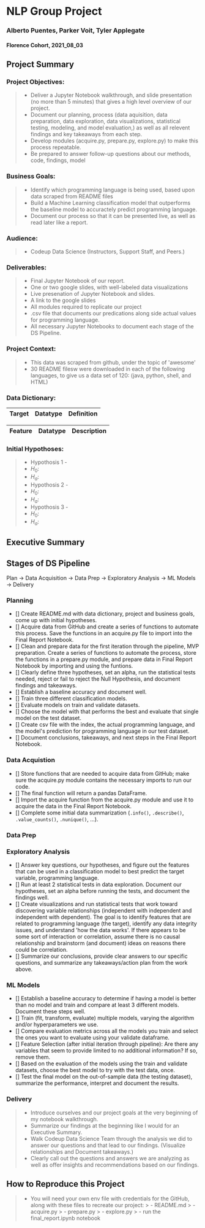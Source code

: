 # NLP Group Project
### Alberto Puentes, Parker Voit, Tyler Applegate
#### Florence Cohort, 2021_08_03

## Project Summary

### Project Objectives:
> - Deliver a Jupyter Notebook walkthrough, and slide presentation (no more than 5 minutes) that gives a high level overview of our project.
> - Document our planning, process (data aquisition, data preparation, data exploration, data visualizations, statistical testing, modeling, and model evaluation,) as well as all relevent findings and key takeaways from each step.
> - Develop modules (acquire.py, prepare.py, explore.py) to make this process repeatable.
> - Be prepared to answer follow-up questions about our methods, code, findings, model

### Business Goals:
> - Identify which programming language is being used, based upon data scraped from README files
> - Build a Machine Learning classification model that outperforms the baseline model to accuractely predict programming language.
> - Document our process so that it can be presented live, as well as read later like a report.

### Audience:
> - Codeup Data Science (Instructors, Support Staff, and Peers.)

### Deliverables:
> - Final Jupyter Notebook of our report.
> - One or two google slides, with well-labeled data visualizations
> - Live presenation of Jupyter Notebook and slides.
> - A link to the google slides
> - All modules required to replicate our project
> - .csv file that documents our predications along side actual values for programming language.
> - All necessary Jupyter Notebooks to document each stage of the DS Pipeline.

### Project Context:
> - This data was scraped from github, under the topic of 'awesome'
> - 30 README filesw were downloaded in each of the following languages, to give us a data set of 120: (java, python, shell, and HTML)

### Data Dictionary:
|Target|Datatype|Definition|
|:-------|:-------|:----------|

|Feature|Datatype|Description|
|:-------|:-------|:----------|

### Initial Hypothoses:
> - Hypothosis 1 - 
> - $H_0$: 
> - $H_a$: 
> - Hypothosis 2 - 
> - $H_0$: 
> - $H_a$: 
> - Hypothosis 3 - 
> - $H_0$: 
> - $H_a$: 

## Executive Summary

## Stages of DS Pipeline
Plan -> Data Acquisition -> Data Prep -> Exploratory Analysis -> ML Models -> Delivery

### Planning
- [] Create README.md with data dictionary, project and business goals, come up with initial hypotheses.
- [] Acquire data from GitHub and create a series of functions to automate this process. Save the functions in an acquire.py file to import into the Final Report Notebook.
- [] Clean and prepare data for the first iteration through the pipeline, MVP preparation. Create a series of functions to automate the process, store the functions in a prepare.py module, and prepare data in Final Report Notebook by importing and using the funtions.
- []  Clearly define three hypotheses, set an alpha, run the statistical tests needed, reject or fail to reject the Null Hypothesis, and document findings and takeaways.
- [] Establish a baseline accuracy and document well.
- [] Train three different classification models.
- [] Evaluate models on train and validate datasets.
- [] Choose the model with that performs the best and evaluate that single model on the test dataset.
- [] Create csv file with the index, the actual programming language, and the model's prediction for programming language in our test dataset.
- [] Document conclusions, takeaways, and next steps in the Final Report Notebook.

### Data Acquistion
- [] Store functions that are needed to acquire data from GitHub; make sure the acquire.py module contains the necessary imports to run our code.
- [] The final function will return a pandas DataFrame.
- [] Import the acquire function from the acquire.py module and use it to acquire the data in the Final Report Notebook.
- [] Complete some initial data summarization (`.info()`, `.describe()`, `.value_counts()`, `.nunique()`, ...).

### Data Prep

### Exploratory Analysis
- [] Answer key questions, our hypotheses, and figure out the features that can be used in a classification model to best predict the target variable, programming language. 
- [] Run at least 2 statistical tests in data exploration. Document our hypotheses, set an alpha before running the tests, and document the findings well.
- [] Create visualizations and run statistical tests that work toward discovering variable relationships (independent with independent and independent with dependent). The goal is to identify features that are related to programming language (the target), identify any data integrity issues, and understand 'how the data works'. If there appears to be some sort of interaction or correlation, assume there is no causal relationship and brainstorm (and document) ideas on reasons there could be correlation.
- [] Summarize our conclusions, provide clear answers to our specific questions, and summarize any takeaways/action plan from the work above.

### ML Models
- [] Establish a baseline accuracy to determine if having a model is better than no model and train and compare at least 3 different models. Document these steps well.
- [] Train (fit, transform, evaluate) multiple models, varying the algorithm and/or hyperparameters we use.
- [] Compare evaluation metrics across all the models you train and select the ones you want to evaluate using your validate dataframe.
- [] Feature Selection (after initial iteration through pipeline): Are there any variables that seem to provide limited to no additional information? If so, remove them.
- [] Based on the evaluation of the models using the train and validate datasets, choose the best model to try with the test data, once.
- [] Test the final model on the out-of-sample data (the testing dataset), summarize the performance, interpret and document the results.

### Delivery
> - Introduce ourselves and our project goals at the very beginning of my notebook walkthrough.
> - Summarize our findings at the beginning like I would for an Executive Summary. 
> - Walk Codeup Data Science Team through the analysis we did to answer our questions and that lead to our findings. (Visualize relationships and Document takeaways.) 
> - Clearly call out the questions and answers we are analyzing as well as offer insights and recommendations based on our findings.

## How to Reproduce this Project
> - You will need your own env file with credentials for the GitHub, along with these files to recreate our project:
    > - README.md
    > - acquire.py
    > - prepare.py 
    > - explore.py
    > - run the final_report.ipynb notebook